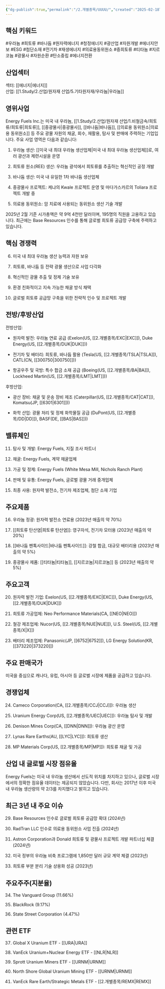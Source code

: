 ```yaml
---
{"dg-publish":true,"permalink":"/2.개별종목/UUUU/","created":"2025-02-18T20:43:50.198+09:00","updated":"2025-06-03T20:06:01.924+09:00"}
---
```


## 핵심 키워드

#우라늄 #희토류 #바나듐 #원자력에너지 #청정에너지 #광산업 #자원개발 #에너지안보 #ESG #첨단소재 #전기차 #재생에너지 #의료용동위원소 #중희토류 #티타늄 #지르코늄 #광물사 #자원순환 #탄소중립 #에너지전환

## 산업섹터

섹터: [[에너지\|에너지]]  
산업: [[1.Study/2.산업/원자재 산업/5.기타원자재/우라늄\|우라늄]]

## 영위사업

Energy Fuels Inc.는 미국 내 우라늄, [[1.Study/2.산업/원자재 산업/1.비철금속/희토류/희토류\|희토류]], [[중광물사\|중광물사]], [[바나듐\|바나듐]], [[의료용 동위원소\|의료용 동위원소]] 등 주요 광물 자원의 채굴, 회수, 재활용, 탐사 및 판매에 주력하는 기업입니다. 주요 사업 영역은 다음과 같습니다:

1. 우라늄 생산: [[미국 내 최대 우라늄 생산업체\|미국 내 최대 우라늄 생산업체]]로, 여러 광산과 제련시설을 운영
    
2. 희토류 원소(REE) 생산: 우라늄 광석에서 희토류를 추출하는 혁신적인 공정 개발
    
3. 바나듐 생산: 미국 내 유일한 1차 바나듐 생산업체
    
4. 중광물사 프로젝트: 케냐의 Kwale 프로젝트 운영 및 마다가스카르의 Toliara 프로젝트 개발 중
    
5. 의료용 동위원소: 암 치료에 사용되는 동위원소 생산 기술 개발
    

2025년 2월 기준 시가총액은 약 9억 4천만 달러이며, 195명의 직원을 고용하고 있습니다. 최근에는 Base Resources 인수를 통해 글로벌 희토류 공급망 구축에 주력하고 있습니다.

## 핵심 경쟁력

6. 미국 내 최대 우라늄 생산 능력과 자원 보유
    
7. 희토류, 바나듐 등 전략 광물 생산으로 사업 다각화
    
8. 혁신적인 광물 추출 및 정제 기술 보유
    
9. 환경 친화적이고 지속 가능한 채굴 방식 채택
    
10. 글로벌 희토류 공급망 구축을 위한 전략적 인수 및 프로젝트 개발
    

## 전방/후방산업

전방산업:

- 원자력 발전: 우라늄 연료 공급 (Exelon(US, [[2.개별종목/EXC\|EXC]]), Duke Energy(US, [[2.개별종목/DUK\|DUK]]))
    
- 전기차 및 배터리: 희토류, 바나듐 활용 (Tesla(US, [[2.개별종목/TSLA\|TSLA]]), CATL(CN, [[300750\|300750]]))
    
- 항공우주 및 국방: 특수 합금 소재 공급 (Boeing(US, [[2.개별종목/BA\|BA]]), Lockheed Martin(US, [[2.개별종목/LMT\|LMT]]))
    

후방산업:

- 광산 장비: 채굴 및 운송 장비 제조 (Caterpillar(US, [[2.개별종목/CAT\|CAT]]), Komatsu(JP, [[6301\|6301]]))
    
- 화학 산업: 광물 처리 및 정제 화학물질 공급 (DuPont(US, [[2.개별종목/DD\|DD]]), BASF(DE, [[BAS\|BAS]]))
    

## 밸류체인

11. 탐사 및 개발: Energy Fuels, 지질 조사 파트너
    
12. 채굴: Energy Fuels, 계약 채굴업체
    
13. 가공 및 정제: Energy Fuels (White Mesa Mill, Nichols Ranch Plant)
    
14. 판매 및 유통: Energy Fuels, 글로벌 광물 거래 중개업체
    
15. 최종 사용: 원자력 발전소, 전기차 제조업체, 첨단 소재 기업
    

## 주요제품

16. 우라늄 정광: 원자력 발전소 연료용 (2023년 매출의 약 70%)
    
17. [[희토류 탄산염\|희토류 탄산염]]: 영구자석, 전기차 모터용 (2023년 매출의 약 20%)
    
18. [[바나듐 펜톡사이드\|바나듐 펜톡사이드]]: 강철 합금, 대규모 배터리용 (2023년 매출의 약 5%)
    
19. 중광물사 제품: [[티타늄\|티타늄]], [[지르코늄\|지르코늄]] 등 (2023년 매출의 약 5%)
    

## 주요고객

20. 원자력 발전 기업: Exelon(US, [[2.개별종목/EXC\|EXC]]), Duke Energy(US, [[2.개별종목/DUK\|DUK]])
    
21. 희토류 가공업체: Neo Performance Materials(CA, [[NEO\|NEO]])
    
22. 철강 제조업체: Nucor(US, [[2.개별종목/NUE\|NUE]]), U.S. Steel(US, [[2.개별종목/X\|X]])
    
23. 배터리 제조업체: Panasonic(JP, [[6752\|6752]]), LG Energy Solution(KR, [[373220\|373220]])
    

## 주요 판매국가

미국을 중심으로 캐나다, 유럽, 아시아 등 글로벌 시장에 제품을 공급하고 있습니다.

## 경쟁업체

24. Cameco Corporation(CA, [[2.개별종목/CCJ\|CCJ]]): 우라늄 생산
    
25. Uranium Energy Corp(US, [[2.개별종목/UEC\|UEC]]): 우라늄 탐사 및 개발
    
26. Denison Mines Corp(CA, [[DNN\|DNN]]): 우라늄 광산 운영
    
27. Lynas Rare Earths(AU, [[LYC\|LYC]]): 희토류 생산
    
28. MP Materials Corp(US, [[2.개별종목/MP\|MP]]): 희토류 채굴 및 가공
    

## 산업 내 글로벌 시장 점유율

Energy Fuels는 미국 내 우라늄 생산에서 선도적 위치를 차지하고 있으나, 글로벌 시장에서의 정확한 점유율 데이터는 제공되지 않았습니다. 다만, 회사는 2017년 이후 미국 내 우라늄 생산량의 약 2/3를 차지했다고 밝히고 있습니다.

## 최근 3년 내 주요 이슈

29. Base Resources 인수로 글로벌 희토류 공급망 확대 (2024년)
    
30. RadTran LLC 인수로 의료용 동위원소 사업 진출 (2024년)
    
31. Astron Corporation과 Donald 희토류 및 광물사 프로젝트 개발 파트너십 체결 (2024년)
    
32. 미국 정부의 우라늄 비축 프로그램에 1,850만 달러 규모 계약 체결 (2023년)
    
33. 희토류 부분 분리 기술 상용화 성공 (2023년)
    

## 주요주주(지분율)

34. The Vanguard Group (11.66%)
    
35. BlackRock (9.17%)
    
36. State Street Corporation (4.47%)
    

## 관련 ETF

37. Global X Uranium ETF - [[URA\|URA]]
    
38. VanEck Uranium+Nuclear Energy ETF - [[NLR\|NLR]]
    
39. Sprott Uranium Miners ETF - [[URNM\|URNM]]
    
40. North Shore Global Uranium Mining ETF - [[URNM\|URNM]]
    
41. VanEck Rare Earth/Strategic Metals ETF - [[2.개별종목/REMX\|REMX]]
    